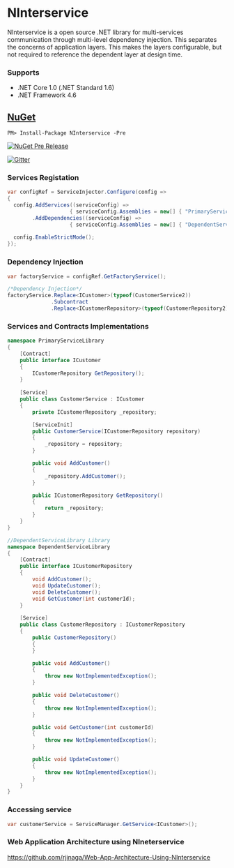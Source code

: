# NInterservice

NInterservice is a open source .NET library for multi-services communication through multi-level dependency injection. This separates the concerns of application layers. This makes the layers configurable, but not required to reference the dependent layer at design time. 


### Supports
- .NET Core 1.0 (.NET Standard 1.6)
- .NET Framework 4.6


## [NuGet](https://www.nuget.org/packages/NJet.Interservice/)
```
PM> Install-Package NInterservice -Pre
```
[![NuGet Pre Release](https://img.shields.io/badge/nuget-Pre%20Release-yellow.svg)](https://www.nuget.org/packages/NInterservice/)

[![Gitter](https://badges.gitter.im/NInterservice/Lobby.svg)](https://gitter.im/NInterservice/Lobby?utm_source=badge&utm_medium=badge&utm_campaign=pr-badge&utm_content=body_badge)


### Services Registation

```c#
var configRef = ServiceInjector.Configure(config =>
{
  config.AddServices((serviceConfig) => 
                    { serviceConfig.Assemblies = new[] { "PrimaryServiceLibrary" }; })
        .AddDependencies((serviceConfig) => 
                    { serviceConfig.Assemblies = new[] { "DependentServiceLibrary" }; });
                    
  config.EnableStrictMode();
});
```

### Dependency Injection

```c#
var factoryService = configRef.GetFactoryService();

/*Dependency Injection*/
factoryService.Replace<ICustomer>(typeof(CustomerService2))
              .Subcontract
              .Replace<ICustomerRepository>(typeof(CustomerRepository2));

```

### Services and Contracts Implementations

```c#
namespace PrimaryServiceLibrary
{
    [Contract]
    public interface ICustomer
    {
        ICustomerRepository GetRepository();
    }
    
    [Service]
    public class CustomerService : ICustomer
    {
        private ICustomerRepository _repository;

        [ServiceInit]
        public CustomerService(ICustomerRepository repository)
        {
            _repository = repository;
        }

        public void AddCustomer()
        {
            _repository.AddCustomer();
        }

        public ICustomerRepository GetRepository()
        {
            return _repository;
        }
    }
}

//DependentServiceLibrary Library
namespace DependentServiceLibrary
{
    [Contract]
    public interface ICustomerRepository
    {
        void AddCustomer();
        void UpdateCustomer();
        void DeleteCustomer();
        void GetCustomer(int customerId);
    }
    
    [Service]
    public class CustomerRepository : ICustomerRepository
    {
        public CustomerRepository()
        {
        }

        public void AddCustomer()
        {
            throw new NotImplementedException();
        }

        public void DeleteCustomer()
        {
            throw new NotImplementedException();
        }

        public void GetCustomer(int customerId)
        {
            throw new NotImplementedException();
        }

        public void UpdateCustomer()
        {
            throw new NotImplementedException();
        }
    }
}
```
### Accessing service

```c#
var customerService = ServiceManager.GetService<ICustomer>();

```
### Web Application Architecture using NIneterservice

https://github.com/rjinaga/Web-App-Architecture-Using-NInterservice

